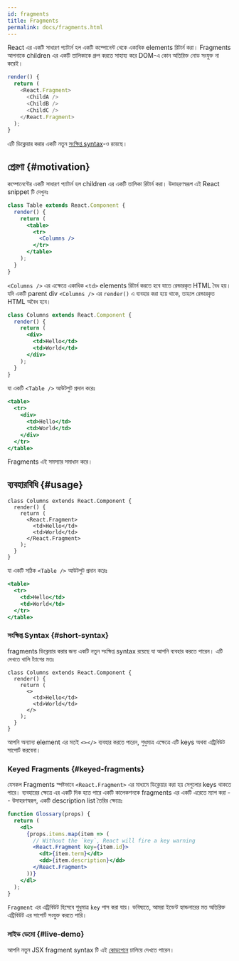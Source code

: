 ```yaml
---
id: fragments
title: Fragments
permalink: docs/fragments.html
---
```


React এর একটি সাধারণ প্যাটার্ন হল একটি কম্পোনেন্ট থেকে একাধিক elements রিটার্ন করা। Fragments আপনাকে children এর একটি তালিকাকে গ্রুপ করতে সাহায্য করে DOM-এ কোন অতিরিক্ত নোড সংযুক্ত না করেই।

```js
render() {
  return (
    <React.Fragment>
      <ChildA />
      <ChildB />
      <ChildC />
    </React.Fragment>
  );
}
```

এটি ডিক্লেয়ার করার একটি নতুন [সংক্ষিপ্ত syntax](#short-syntax)-ও রয়েছে।

## প্রেরণা {#motivation}

কম্পোনেন্টের একটি সাধারণ প্যাটার্ন হল children এর একটি তালিকা রিটার্ন করা। উদাহরণস্বরূপ এই React snippet টি দেখুনঃ

```jsx
class Table extends React.Component {
  render() {
    return (
      <table>
        <tr>
          <Columns />
        </tr>
      </table>
    );
  }
}
```

`<Columns />` এর এক্ষেত্রে একাধিক `<td>` elements রিটার্ন করতে হবে যাতে রেন্ডারকৃত HTML বৈধ হয়। যদি একটি parent div `<Columns />` এর `render()` এ ব্যবহার করা হয়ে থাকে, তাহলে রেন্ডারকৃত HTML অবৈধ হবে।

```jsx
class Columns extends React.Component {
  render() {
    return (
      <div>
        <td>Hello</td>
        <td>World</td>
      </div>
    );
  }
}
```

যা একটি `<Table />` আউটপুট প্রদান করেঃ

```jsx
<table>
  <tr>
    <div>
      <td>Hello</td>
      <td>World</td>
    </div>
  </tr>
</table>
```

Fragments এই সমস্যার সমাধান করে।

## ব্যবহারবিধি {#usage}

```jsx{4,7}
class Columns extends React.Component {
  render() {
    return (
      <React.Fragment>
        <td>Hello</td>
        <td>World</td>
      </React.Fragment>
    );
  }
}
```

যা একটি সঠিক `<Table />` আউটপুট প্রদান করেঃ

```jsx
<table>
  <tr>
    <td>Hello</td>
    <td>World</td>
  </tr>
</table>
```

### সংক্ষিপ্ত Syntax {#short-syntax}

fragments ডিক্লেয়ার করার জন্য একটি নতুন সংক্ষিপ্ত syntax রয়েছে যা আপনি ব্যবহার করতে পারেন। এটি দেখতে খালি ট্যাগের মতঃ

```jsx{4,7}
class Columns extends React.Component {
  render() {
    return (
      <>
        <td>Hello</td>
        <td>World</td>
      </>
    );
  }
}
```

আপনি অন্যান্য element এর মতই `<></>` ব্যবহার করতে পারেন, শুধুমাত্র এক্ষেত্রে এটি keys অথবা এট্রিবিউট সাপোর্ট করবেনা।

### Keyed Fragments {#keyed-fragments}

যেসকল Fragments স্পষ্টভাবে `<React.Fragment>` এর মাধ্যমে ডিক্লেয়ার করা হয় সেগুলোর keys থাকতে পারে। ব্যবহারের ক্ষেত্রে এর একটি দিক হতে পারে একটি কালেকশনকে fragments এর একটি এরেতে ম্যাপ করা -- উদাহরণস্বরূপ, একটি description list তৈরির ক্ষেত্রেঃ

```jsx
function Glossary(props) {
  return (
    <dl>
      {props.items.map(item => (
        // Without the `key`, React will fire a key warning
        <React.Fragment key={item.id}>
          <dt>{item.term}</dt>
          <dd>{item.description}</dd>
        </React.Fragment>
      ))}
    </dl>
  );
}
```

`Fragment` এর এট্রিবিউট হিসেবে শুধুমাত্র `key` পাস করা যায়। ভবিষ্যতে, আমরা ইভেন্ট হ্যান্ডলারের মত অতিরিক্ত এট্রিবিউট এর সাপোর্ট সংযুক্ত করতে পারি।

### লাইভ ডেমো {#live-demo}

আপনি নতুন JSX fragment syntax টি এই [কোডপেনে](https://codepen.io/reactjs/pen/VrEbjE?editors=1000) চালিয়ে দেখতে পারেন।
